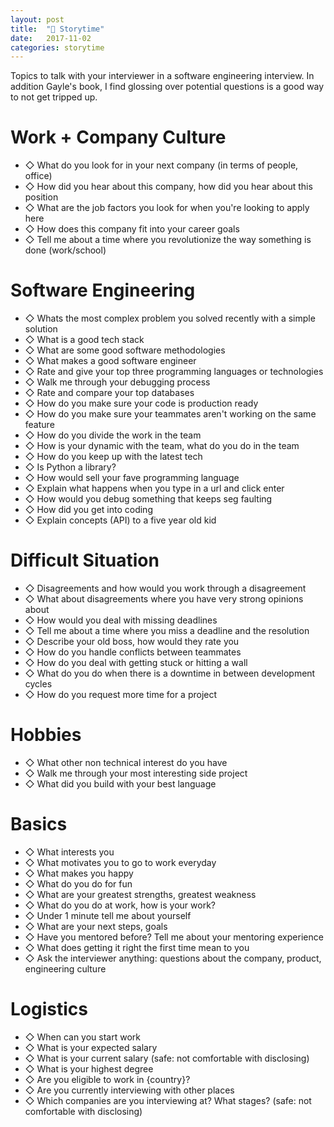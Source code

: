 ```yaml
---
layout: post
title:  "📕 Storytime"
date:   2017-11-02
categories: storytime
---
```

Topics to talk with your interviewer in a software engineering interview. In addition Gayle's book, I find glossing over potential questions is a good way to not get tripped up.

# Work + Company Culture
- ◇ What do you look for in your next company (in terms of people, office)
- ◇ How did you hear about this company, how did you hear about this position
- ◇ What are the job factors you look for when you're looking to apply here
- ◇ How does this company fit into your career goals
- ◇ Tell me about a time where you revolutionize the way something is done (work/school)

# Software Engineering
- ◇ Whats the most complex problem you solved recently with a simple solution
- ◇ What is a good tech stack
- ◇ What are some good software methodologies
- ◇ What makes a good software engineer
- ◇ Rate and give your top three programming languages or technologies
- ◇ Walk me through your debugging process
- ◇ Rate and compare your top databases
- ◇ How do you make sure your code is production ready
- ◇ How do you make sure your teammates aren't working on the same feature
- ◇ How do you divide the work in the team
- ◇ How is your dynamic with the team, what do you do in the team
- ◇ How do you keep up with the latest tech
- ◇ Is Python a library? 
- ◇ How would sell your fave programming language
- ◇ Explain what happens when you type in a url and click enter
- ◇ How would you debug something that keeps seg faulting
- ◇ How did you get into coding
- ◇ Explain concepts (API) to a five year old kid

# Difficult Situation
- ◇ Disagreements and how would you work through a disagreement
- ◇ What about disagreements where you have very strong opinions about
- ◇ How would you deal with missing deadlines
- ◇ Tell me about a time where you miss a deadline and the resolution
- ◇ Describe your old boss, how would they rate you
- ◇ How do you handle conflicts between teammates
- ◇ How do you deal with getting stuck or hitting a wall
- ◇ What do you do when there is a downtime in between development cycles
- ◇ How do you request more time for a project

# Hobbies
- ◇ What other non technical interest do you have
- ◇ Walk me through your most interesting side project
- ◇ What did you build with your best language

# Basics
- ◇ What interests you
- ◇ What motivates you to go to work everyday
- ◇ What makes you happy
- ◇ What do you do for fun
- ◇ What are your greatest strengths, greatest weakness
- ◇ What do you do at work, how is your work? 
- ◇ Under 1 minute tell me about yourself
- ◇ What are your next steps, goals
- ◇ Have you mentored before? Tell me about your mentoring experience
- ◇ What does getting it right the first time mean to you
- ◇ Ask the interviewer anything: questions about the company, product, engineering culture

# Logistics
- ◇ When can you start work
- ◇ What is your expected salary
- ◇ What is your current salary (safe: not comfortable with disclosing)
- ◇ What is your highest degree
- ◇ Are you eligible to work in {country}?
- ◇ Are you currently interviewing with other places
- ◇ Which companies are you interviewing at? What stages? (safe: not comfortable with disclosing)
